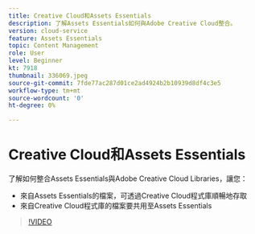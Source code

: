 ```yaml
---
title: Creative Cloud和Assets Essentials
description: 了解Assets Essentials如何與Adobe Creative Cloud整合。
version: cloud-service
feature: Assets Essentials
topic: Content Management
role: User
level: Beginner
kt: 7918
thumbnail: 336069.jpeg
source-git-commit: 7fde77ac287d01ce2ad4924b2b10939d8df4c3e5
workflow-type: tm+mt
source-wordcount: '0'
ht-degree: 0%

---
```


# Creative Cloud和Assets Essentials

了解如何整合Assets Essentials與Adobe Creative Cloud Libraries，讓您：

+ 來自Assets Essentials的檔案，可透過Creative Cloud程式庫順暢地存取
+ 來自Creative Cloud程式庫的檔案要共用至Assets Essentials

>[!VIDEO](https://video.tv.adobe.com/v/336069/?quality=12&learn=on)
